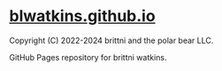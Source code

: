 # [blwatkins.github.io](https://blwatkins.github.io/)

Copyright (C) 2022-2024 brittni and the polar bear LLC.

GitHub Pages repository for brittni watkins.
